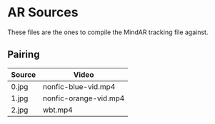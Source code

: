 # AR Sources

These files are the ones to compile the MindAR tracking file against.

## Pairing

| Source | Video                 |
| ------ | --------------------- |
| 0.jpg  | nonfic-blue-vid.mp4   |
| 1.jpg  | nonfic-orange-vid.mp4 |
| 2.jpg  | wbt.mp4               |